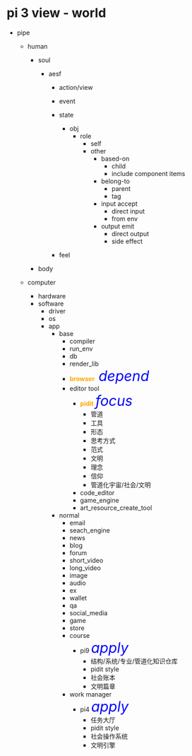 # pi 3 view - world

- pipe

  - human

    - soul

      - aesf

        - action/view
        - event
        - state

          - obj
            - role
              - self
              - other
                - based-on
                  - child
                  - include component items
                - belong-to
                  - parent
                  - tag
                - input accept
                  - direct input
                  - from env
                - output emit
                  - direct output
                  - side effect

        - feel

    - body

  - computer
    - hardware
    - software
      - driver
      - os
      - app
        - base
          - compiler
          - run_env
          - db
          - render_lib
          - <b style="color:orange;">browser</b><i style="color:blue;font-size:32px;"> depend</i>
          - editor tool
            - <b style="color:orange;">pidit</b> <i style="color:blue;font-size:32px;">focus</i>
              - 管道
              - 工具
              - 形态
              - 思考方式
              - 范式
              - 文明
              - 理念
              - 信仰
              - 管道化宇宙/社会/文明
            - code_editor
            - game_engine
            - art_resource_create_tool
        - normal
          - email
          - seach_engine
          - news
          - blog
          - forum
          - short_video
          - long_video
          - image
          - audio
          - ex
          - wallet
          - qa
          - social_media
          - game
          - store
          - course
            - pi9 <i style="color:blue;font-size:32px;">apply</i>
              - 结构/系统/专业/管道化知识仓库
              - pidit style
              - 社会账本
              - 文明篇章
          - work manager
            - pi4 <i style="color:blue;font-size:32px;">apply</i>
              - 任务大厅
              - pidit style
              - 社会操作系统
              - 文明引擎
